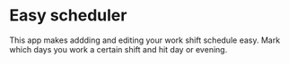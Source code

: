 # Easy scheduler 

This app makes addding and editing your work shift schedule easy. Mark which days you work a certain shift and hit day or evening.



